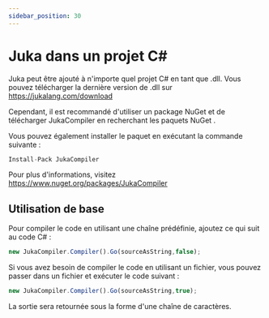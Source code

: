 ```yaml
---
sidebar_position: 30
---
```


# Juka dans un projet C#

Juka peut être ajouté à n'importe quel projet C# en tant que .dll. Vous pouvez télécharger la dernière version de .dll sur https://jukalang.com/download

Cependant, il est recommandé d'utiliser un package NuGet et de télécharger JukaCompiler en recherchant les paquets NuGet .

Vous pouvez également installer le paquet en exécutant la commande suivante :
```jsx
Install-Pack JukaCompiler
```
Pour plus d'informations, visitez https://www.nuget.org/packages/JukaCompiler


## Utilisation de base

Pour compiler le code en utilisant une chaîne prédéfinie, ajoutez ce qui suit au code C# :

```jsx
new JukaCompiler.Compiler().Go(sourceAsString,false);
```

Si vous avez besoin de compiler le code en utilisant un fichier, vous pouvez passer dans un fichier et exécuter le code suivant :

```jsx
new JukaCompiler.Compiler().Go(sourceAsString,true);
```

La sortie sera retournée sous la forme d'une chaîne de caractères.
